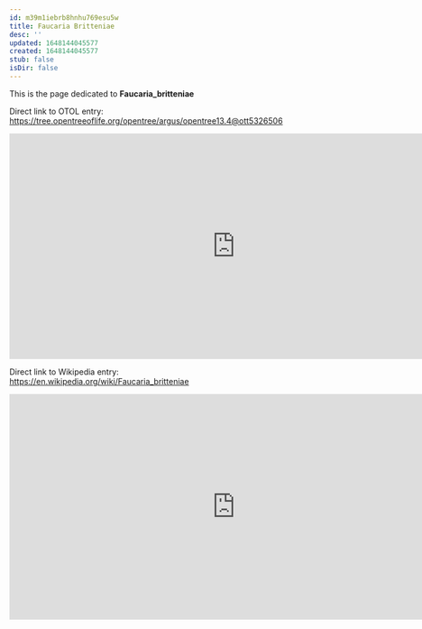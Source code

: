 ```yaml
---
id: m39m1iebrb8hnhu769esu5w
title: Faucaria Britteniae
desc: ''
updated: 1648144045577
created: 1648144045577
stub: false
isDir: false
---
```

This is the page dedicated to **Faucaria_britteniae**


Direct link to OTOL entry: https://tree.opentreeoflife.org/opentree/argus/opentree13.4@ott5326506



<html>
    <body>
    <iframe src="https://tree.opentreeoflife.org/opentree/argus/opentree13.4@ott5326506"
    width="800" height="400" frameborder="0" allowfullscreen> </iframe>
    </body>
</html>
    


Direct link to Wikipedia entry: https://en.wikipedia.org/wiki/Faucaria_britteniae



<html>
    <body>
    <iframe src="https://en.wikipedia.org/wiki/Faucaria_britteniae"
    width="800" height="400" frameborder="0" allowfullscreen> </iframe>
    </body>
</html>
    
